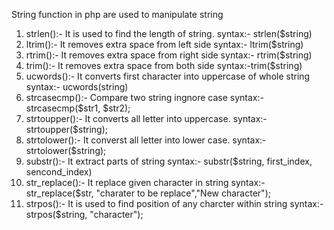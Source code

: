 String function in php are used to manipulate string
1. strlen():- It is used to find the length of string. 
    syntax:- strlen($string)
2. ltrim():- It removes extra space from left side 
    syntax:- ltrim($string)
3. rtrim():- It removes extra space from right side
    syntax:- rtrim($string)
4. trim():- It removes extra space from both side
    syntax:-trim($string)
5. ucwords():- It converts first character into uppercase of whole string
    syntax:- ucwords(string)
6. strcasecmp():- Compare two string ingnore case
    syntax:- strcasecmp($str1, $str2);
7. strtoupper():- It converts all letter into uppercase. 
    syntax:- strtoupper($string);
8. strtolower():- It converst all letter into lower case.
    syntax:- strtolower($string);
9. substr():- It extract parts of string
    syntax:- substr($string, first_index, sencond_index)
10. str_replace():- It replace given character in string
    syntax:- str_replace($str, "charater to be replace","New character");
11. strpos():- It is used to find position of any charcter within string
    syntax:-strpos($string, "character");